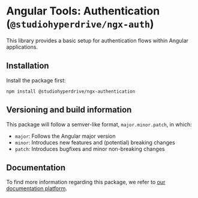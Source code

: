 # Angular Tools: Authentication (`@studiohyperdrive/ngx-auth`)

This library provides a basic setup for authentication flows within Angular applications.

## Installation

Install the package first:

```shell
npm install @studiohyperdrive/ngx-authentication
```

## Versioning and build information

This package will follow a semver-like format, `major.minor.patch`, in which:

- `major`: Follows the Angular major version
- `minor`: Introduces new features and (potential) breaking changes
- `patch`: Introduces bugfixes and minor non-breaking changes

## Documentation

To find more information regarding this package, we refer to [our documentation platform](https://open-source.studiohyperdrive.be/docs/angular/authentication/introduction).
